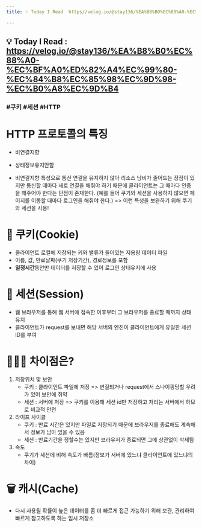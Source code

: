 ```yaml
---
title: 💡 Today I Read  https//velog.io/@stay136/%EA%B8%B0%EC%88%A0-%EC%BF%A0%ED%82%A4%EC%99%80-%EC%84%B8%EC%85%98%EC%9D%98-%EC%B0%A8%EC%9D%B4

---
```

## 💡 Today I Read : https://velog.io/@stay136/%EA%B8%B0%EC%88%A0-%EC%BF%A0%ED%82%A4%EC%99%80-%EC%84%B8%EC%85%98%EC%9D%98-%EC%B0%A8%EC%9D%B4

### #쿠키 #세션 #HTTP

# HTTP 프로토콜의 특징
- 비연결지향
- 상태정보유지안함

- 비연결지향 특성으로 통신 연결을 유지하지 않아 리소스 낭비가 줄어드는 장점이 있지만 통신할 때마다 새로 연결을 해줘야 하기 때문에 클라이언트는 그 때마다 인증을 해주어야 한다는 단점이 존재한다.
        (예를 들어 쿠기와 세션을 사용하지 않으면 페이지를 이동할 때마다 로그인을 해줘야 한다.)
    => 이런 특성을 보완하기 위해 쿠기와 세션을 사용!

# 🍪 쿠키(Cookie)
- 클라이언트 로컬에 저장되는 키와 밸류가 들어있는 저용량 데이터 파일
- 이름, 값, 만료날짜(쿠기 저장기간), 경로정보를 포함
- **일정시간**동안만 데이터를 저장할 수 있어 로그인 상태유지에 사용

# 🔑 세션(Session)
 - 웹 브라우저를 통해 웹 서버에 접속한 이후부터 그 브라우저를 종료할 때까지 상태 유지
 - 클라이언트가 request를 보내면 해당 서버의 엔진이 클라이언트에게 유일한 세션 ID를 부여

# 🤷🏻‍♀️ 차이점은?
1. 저장위치 맟 보안
    - 쿠키 : 클라이언트 파일에 저장 => 변질되거나 request에서 스나이핑당할 우려가 있어 보안에 취약
    - 세션 : 서버에 저장 => 쿠키를 이용해 세션 id만 저장하고 처리는 서버에서 하므로 비교적 안전
2. 라이프 사이클
    - 쿠키 : 만료 시간은 있지만 파일로 저장되기 때문에 브라우저를 종료해도 계속해서 정보가 남아 있을 수 있음
    - 세션 : 만료기간을 정할수는 있지만 브라우저가 종료되면 그에 상관없이 삭제됨
3. 속도
    - 쿠기가 세션에 비해 속도가 빠름(정보가 서버에 있느냐 클라이언트에 있느냐의 차이)

# 🗑 캐시(Cache)
- 다시 사용될 확률이 높은 데이터를 좀 더 빠르게 접근 가능하기 위해 보관, 관리하여 빠르게 참고하도록 하는 임시 저장소
